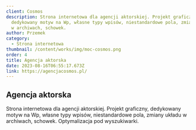 ```yaml
---
client: Cosmos
description: Strona internetowa dla agencji aktorskiej. Projekt graficzny,
  dedykowany motyw na Wp, własne typy wpisów, niestandardowe pola, zmiany układu
  w archiwach, schowek.
author: Przemek
category:
  - Strona internetowa
thumbnail: /content/works/img/moc-cosmos.png
order: 4
title: Agencja aktorska
date: 2023-08-16T06:55:17.673Z
link: https://agencjacosmos.pl/
---
```


## Agencja aktorska

Strona internetowa dla agencji aktorskiej. Projekt graficzny, dedykowany motyw na Wp, własne typy wpisów, niestandardowe pola, zmiany układu w archiwach, schowek. Optymalizacja pod wyszukiwarki.